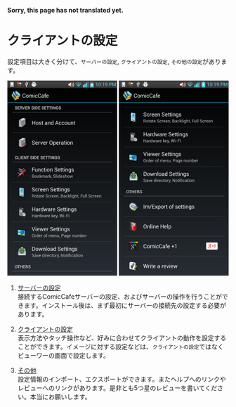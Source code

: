 **Sorry, this page has not translated yet.**

# クライアントの設定
設定項目は大きく分けて、`サーバーの設定`, `クライアントの設定`, `その他の設定`があります。

<img src='https://raw.githubusercontent.com/burton999dev/ComicCafeHelp/master/images/en/client/SettingsList.png' width='250px'/>
<img src='https://raw.githubusercontent.com/burton999dev/ComicCafeHelp/master/images/en/client/SettingsList2.png' width='250px'/>


1. [サーバーの設定](Settings/ServerSettings.mkd)  
    接続するComicCafeサーバーの設定、およびサーバーの操作を行うことができます。インストール後は、まず最初にサーバーの接続先の設定する必要があります。

1. [クライアントの設定](Settings/ClientSettings.mkd)  
    表示方法やタッチ操作など、好みに合わせてクライアントの動作を設定することができます。イメージに対する設定などは、`クライアントの設定`ではなくビューワーの画面で設定します。

1. [その他](Settings/OtherSettings.mkd)  
    設定情報のインポート、エクスポートができます。またヘルプへのリンクやレビューへのリンクがあります。是非とも5つ星のレビューを書いてください。本当にお願いします。
